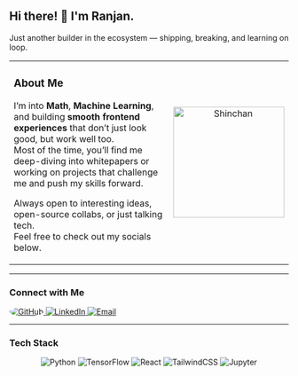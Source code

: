 ## Hi there! 👋 I'm Ranjan.

<p align="left">
Just another builder in the ecosystem — shipping, breaking, and learning on loop.  
</p>

<table>
  <tr>
    <td width="70%">
      
### About Me

I’m into **Math**, **Machine Learning**, and building **smooth frontend experiences** that don’t just look good, but work well too.  
Most of the time, you’ll find me deep-diving into whitepapers or working on projects that challenge me and push my skills forward.

Always open to interesting ideas, open-source collabs, or just talking tech.  
Feel free to check out my socials below.

  </td>
  <td width="30%" align="center">
    <img src="YOUR_SHINCHAN_IMAGE_LINK" alt="Shinchan" width="200px" />
  </td>
  </tr>
</table>

---

### Connect with Me

<p align="left"> <a href="https://github.com/YOUR_GITHUB_USERNAME" target="_blank"> <img src="https://img.shields.io/badge/-GitHub-000?style=for-the-badge&logo=github&logoColor=white&labelColor=000&label=&color=000&style=plastic&logoWidth=20&link=https://github.com/YOUR_GITHUB_USERNAME" alt="GitHub" style="border-radius: 50%;" /> </a> <a href="https://linkedin.com/in/YOUR_LINKEDIN" target="_blank"> <img src="https://img.shields.io/badge/-LinkedIn-0A66C2?style=for-the-badge&logo=linkedin&logoColor=white&labelColor=0A66C2&label=&color=0A66C2&style=plastic&logoWidth=20" alt="LinkedIn"/> </a> <a href="mailto:your.email@example.com" target="_blank"> <img src="https://img.shields.io/badge/-Email-D14836?style=for-the-badge&logo=gmail&logoColor=white&labelColor=D14836&label=&color=D14836&style=plastic&logoWidth=20" alt="Email"/> </a> </p>

---

### Tech Stack

<p align="center"> <img src="https://img.shields.io/badge/-Python-000?style=for-the-badge&logo=python&logoColor=white&labelColor=000&logoWidth=20" alt="Python" /> <img src="https://img.shields.io/badge/-TensorFlow-000?style=for-the-badge&logo=tensorflow&logoColor=FF6F00&labelColor=000&logoWidth=20" alt="TensorFlow" /> <img src="https://img.shields.io/badge/-React-000?style=for-the-badge&logo=react&logoColor=61DAFB&labelColor=000&logoWidth=20" alt="React" /> <img src="https://img.shields.io/badge/-TailwindCSS-000?style=for-the-badge&logo=tailwindcss&logoColor=06B6D4&labelColor=000&logoWidth=20" alt="TailwindCSS" /> <img src="https://img.shields.io/badge/-Jupyter-000?style=for-the-badge&logo=jupyter&logoColor=F37626&labelColor=000&logoWidth=20" alt="Jupyter" /> </p>
